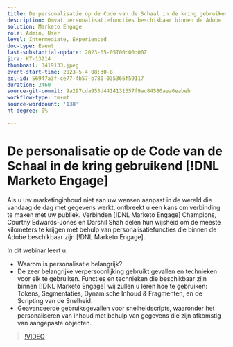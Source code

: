 ```yaml
---
title: De personalisatie op de Code van de Schaal in de kring gebruikend [!DNL Marketo Engage]
description: Omvat personalisatiefuncties beschikbaar binnen de Adobe [!DNL Marketo Engage]; tokens, segmentaties, dynamische inhoud en fragmenten, en snelheidsscripting.  Geavanceerde gebruiksgevallen voor snelheidscripts, waaronder het personaliseren van inhoud met behulp van gegevens die zijn afkomstig van aangepaste objecten.
solution: Marketo Engage
role: Admin, User
level: Intermediate, Experienced
doc-type: Event
last-substantial-update: 2023-05-05T00:00:00Z
jira: KT-13214
thumbnail: 3419133.jpeg
event-start-time: 2023-5-4 08:30-8
exl-id: 56947a3f-ce77-4b57-b780-035366f59117
duration: 2460
source-git-commit: 9a297cda953d4414131657f9ac84580aea0eabeb
workflow-type: tm+mt
source-wordcount: '138'
ht-degree: 0%

---
```


# De personalisatie op de Code van de Schaal in de kring gebruikend [!DNL Marketo Engage]

Als u uw marketinginhoud niet aan uw wensen aanpast in de wereld die vandaag de dag met gegevens werkt, ontbreekt u een kans om verbinding te maken met uw publiek. Verbinden [!DNL Marketo Engage] Champions, Courtny Edwards-Jones en Darshil Shah delen hun wijsheid om de meeste kilometers te krijgen met behulp van personalisatiefuncties die binnen de Adobe beschikbaar zijn [!DNL Marketo Engage].

In dit webinar leert u:

* Waarom is personalisatie belangrijk?
* De zeer belangrijke verpersoonlijking gebruikt gevallen en technieken voor elk te gebruiken. Functies en technieken die beschikbaar zijn binnen [!DNL Marketo Engage] wij zullen u leren hoe te gebruiken: Tokens, Segmentaties, Dynamische Inhoud &amp; Fragmenten, en de Scripting van de Snelheid.
* Geavanceerde gebruiksgevallen voor snelheidscripts, waaronder het personaliseren van inhoud met behulp van gegevens die zijn afkomstig van aangepaste objecten.

>[!VIDEO](https://video.tv.adobe.com/v/3419133/?learn=on)
